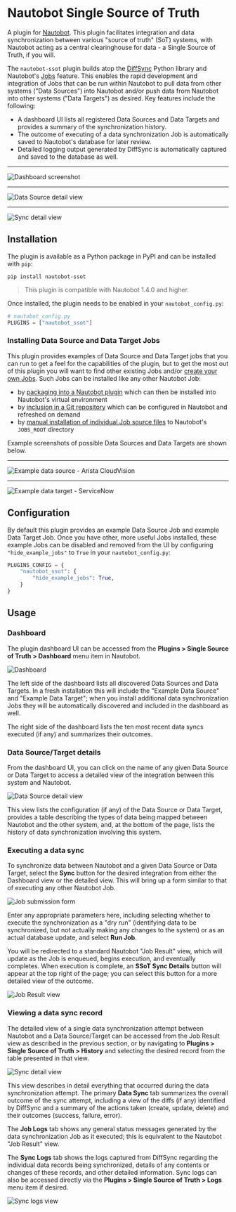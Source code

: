 # Nautobot Single Source of Truth

A plugin for [Nautobot](https://github.com/nautobot/nautobot). This plugin facilitates integration and data synchronization between various "source of truth" (SoT) systems, with Nautobot acting as a central clearinghouse for data - a Single Source of Truth, if you will.

The `nautobot-ssot` plugin builds atop the [DiffSync](https://diffsync.readthedocs.io/en/latest/) Python library and Nautobot's [Jobs](https://nautobot.readthedocs.io/en/latest/additional-features/jobs/) feature. This enables the rapid development and integration of Jobs that can be run within Nautobot to pull data from other systems ("Data Sources") into Nautobot and/or push data from Nautobot into other systems ("Data Targets") as desired. Key features include the following:

* A dashboard UI lists all registered Data Sources and Data Targets and provides a summary of the synchronization history.
* The outcome of executing of a data synchronization Job is automatically saved to Nautobot's database for later review.
* Detailed logging output generated by DiffSync is automatically captured and saved to the database as well.

---

![Dashboard screenshot](./images/dashboard_initial.png)

---

![Data Source detail view](./images/data_source_detail.png)

---

![Sync detail view](./images/sync_detail.png)

## Installation

The plugin is available as a Python package in PyPI and can be installed with `pip`:

```shell
pip install nautobot-ssot
```

> This plugin is compatible with Nautobot 1.4.0 and higher.

Once installed, the plugin needs to be enabled in your `nautobot_config.py`:

```python
# nautobot_config.py
PLUGINS = ["nautobot_ssot"]
```

### Installing Data Source and Data Target Jobs

This plugin provides examples of Data Source and Data Target jobs that you can run to get a feel for the capabilities of the plugin, but to get the most out of this plugin you will want to find other existing Jobs and/or [create your own Jobs](./developing_jobs.md). Such Jobs can be installed like any other Nautobot Job:

* by [packaging into a Nautobot plugin](https://nautobot.readthedocs.io/en/stable/plugins/development/#including-jobs) which can then be installed into Nautobot's virtual environment
* by [inclusion in a Git repository](https://nautobot.readthedocs.io/en/stable/models/extras/gitrepository/#jobs) which can be configured in Nautobot and refreshed on demand
* by [manual installation of individual Job source files](https://nautobot.readthedocs.io/en/stable/additional-features/jobs/#writing-jobs) to Nautobot's `JOBS_ROOT` directory

Example screenshots of possible Data Sources and Data Targets are shown below.

---

![Example data source - Arista CloudVision](./images/example_cloudvision.png)

---

![Example data target - ServiceNow](./images/example_servicenow.png)

## Configuration

By default this plugin provides an example Data Source Job and example Data Target Job. Once you have other, more useful Jobs installed, these example Jobs can be disabled and removed from the UI by configuring `"hide_example_jobs"` to `True` in your `nautobot_config.py`:

```python
PLUGINS_CONFIG = {
    "nautobot_ssot": {
        "hide_example_jobs": True,
    }
}
```

## Usage

### Dashboard

The plugin dashboard UI can be accessed from the **Plugins > Single Source of Truth > Dashboard** menu item in Nautobot.

![Dashboard](./images/dashboard_initial.png)

The left side of the dashboard lists all discovered Data Sources and Data Targets. In a fresh installation this will include the "Example Data Source" and "Example Data Target"; when you install additional data synchronization Jobs they will be automatically discovered and included in the dashboard as well.

The right side of the dashboard lists the ten most recent data syncs executed (if any) and summarizes their outcomes.

### Data Source/Target details

From the dashboard UI, you can click on the name of any given Data Source or Data Target to access a detailed view of the integration between this system and Nautobot.

![Data Source detail view](./images/data_source_detail.png)

This view lists the configuration (if any) of the Data Source or Data Target, provides a table describing the types of data being mapped between Nautobot and the other system, and, at the bottom of the page, lists the history of data synchronization involving this system.

### Executing a data sync

To synchronize data between Nautobot and a given Data Source or Data Target, select the **Sync** button for the desired integration from either the Dashboard view or the detailed view. This will bring up a form similar to that of executing any other Nautobot Job.

![Job submission form](./images/run_job.png)

Enter any appropriate parameters here, including selecting whether to execute the synchronization as a "dry run" (identifying data to be synchronized, but not actually making any changes to the system) or as an actual database update, and select **Run Job**.

You will be redirected to a standard Nautobot "Job Result" view, which will update as the Job is enqueued, begins execution, and eventually completes. When execution is complete, an **SSoT Sync Details** button will appear at the top right of the page; you can select this button for a more detailed view of the outcome.

![Job Result view](./images/job_result.png)

### Viewing a data sync record

The detailed view of a single data synchronization attempt between Nautobot and a Data Source/Target can be accessed from the Job Result view as described in the previous section, or by navigating to **Plugins > Single Source of Truth > History** and selecting the desired record from the table presented in that view.

![Sync detail view](./images/sync_detail.png)

This view describes in detail everything that occurred during the data synchronization attempt. The primary **Data Sync** tab summarizes the overall outcome of the sync attempt, including a view of the diffs (if any) identified by DiffSync and a summary of the actions taken (create, update, delete) and their outcomes (success, failure, error).

The **Job Logs** tab shows any general status messages generated by the data synchronization Job as it executed; this is equivalent to the Nautobot "Job Result" view.

The **Sync Logs** tab shows the logs captured from DiffSync regarding the individual data records being synchronized, details of any contents or changes of these records, and other detailed information. Sync logs can also be accessed directly via the **Plugins > Single Source of Truth > Logs** menu item if desired.

![Sync logs view](./images/sync_logs.png)
